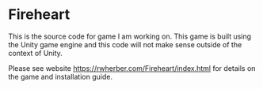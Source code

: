 # Fireheart

This is the source code for game I am working on. This game is built using the Unity game engine and this code will not make sense outside of the context of Unity.

Please see website https://rwherber.com/Fireheart/index.html for details on the game and installation guide.
